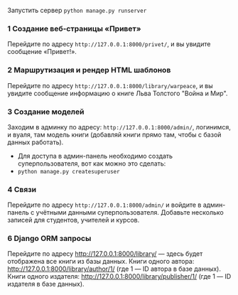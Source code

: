 Запустить сервер
``python manage.py runserver``
### 1 Создание веб-страницы «Привет»
Перейдите по адресу `http://127.0.0.1:8000/privet/`, и вы увидите сообщение «Привет!».

### 2 Маршрутизация и рендер HTML шаблонов
Перейдите по адресу `http://127.0.0.1:8000/library/warpeace`, и вы увидите сообщение информацию о книге Льва Толстого "Война и Мир".

### 3 Создание моделей
Заходим в админку по адресу: `http://127.0.0.1:8000/admin/`, логинимся, и вуаля, там модель книги (добавляй книги прямо там, чтобы с базой данных работать).
* Для доступа в админ-панель необходимо создать суперпользователя, вот как можно это сделать:
* `python manage.py createsuperuser`

### 4 Связи
Перейдите по адресу `http://127.0.0.1:8000/admin/` и войдите в админ-панель с учётными данными суперпользователя.
Добавьте несколько записей для студентов, учителей и курсов.

### 6 Django ORM запросы
Перейдите по адресу http://127.0.0.1:8000/library/ — здесь будет отображена все книги из базы данных.
Книги одного автора: http://127.0.0.1:8000/library/author/1/ (где 1 — ID автора в базе данных).
Книги одного издателя: http://127.0.0.1:8000/library/publisher/1/ (где 1 — ID издателя в базе данных).
